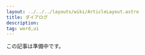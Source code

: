 ```yaml
---
layout: ../../../layouts/wiki/ArticleLayout.astro
title: ダイアログ
description:
tag: word,ui
---
```


この記事は準備中です。